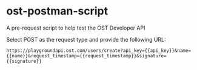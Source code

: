 # ost-postman-script
A pre-request script to help test the OST Developer API

Select POST as the request type and provide the following URL:
```
https://playgroundapi.ost.com/users/create?api_key={{api_key}}&name={{name}}&request_timestamp={{request_timestamp}}&signature={{signature}}
```
